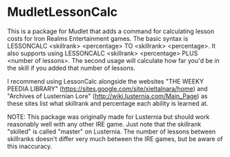 MudletLessonCalc
================

This is a package for Mudlet that adds a command for calculating lesson costs for Iron Realms Entertainment games. The basic syntax is LESSONCALC &lt;skillrank> &lt;percentage> TO &lt;skillrank> &lt;percentage>. It also supports using LESSONCALC &lt;skillrank> &lt;percentage> PLUS &lt;number of lessons>. The second usage will calculate how far you'd be in the skill if you added that number of lessons.

I recommend using LessonCalc alongside the websites "THE WEEKY PEEDIA LIBRARY" (https://sites.google.com/site/xieltalnara/home) and "Archives of Lusternian Lore" (http://wiki.lusternia.com/Main_Page) as these sites list what skillrank and percentage each ability is learned at.

NOTE: This package was originally made for Lusternia but should work reasonably well with any other IRE game. Just note that the skillrank "skilled" is called "master" on Lusternia. The number of lessons between skillranks doesn't differ very much between the IRE games, but be aware of this inaccuracy.
